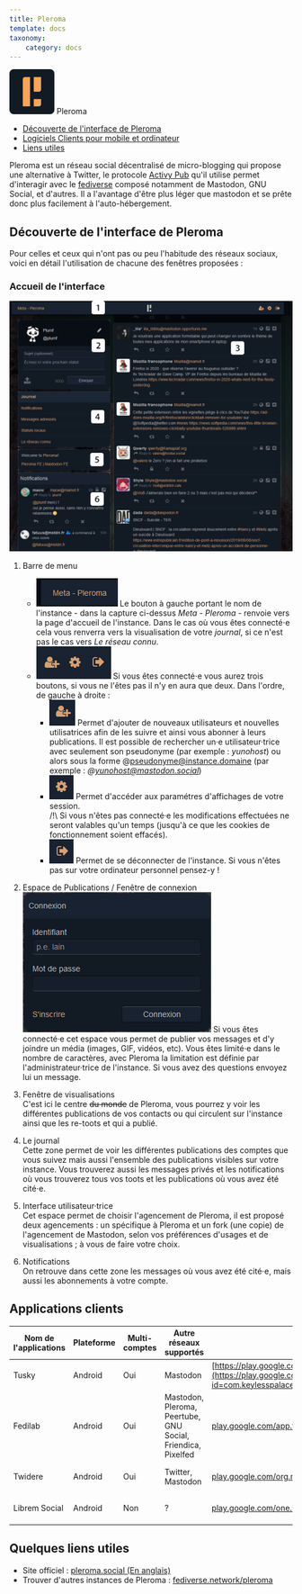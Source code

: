 ```yaml
---
title: Pleroma
template: docs
taxonomy:
    category: docs
---
```


<img src="/images/pleroma_logo.png" alt="logo de Pleroma"> Pleroma

 - [Découverte de l'interface de Pleroma](#d%C3%A9couverte-de-linterface-de-pleroma)
 - [Logiciels Clients pour mobile et ordinateur](#applications-clients)
 - [Liens utiles](#quelques-liens-utiles)

Pleroma est un réseau social décentralisé de micro-blogging qui propose une alternative à Twitter, le protocole [Activy Pub](https://en.wikipedia.org/wiki/ActivityPub) qu'il utilise permet d'interagir avec le [fediverse](https://fediverse.party/en/fediverse) composé notamment de Mastodon, GNU Social, et d'autres. Il a l'avantage d'être plus léger que mastodon et se prête donc plus facilement à l'auto-hébergement.

## Découverte de l'interface de Pleroma

Pour celles et ceux qui n'ont pas ou peu l'habitude des réseaux sociaux, voici en détail l'utilisation de chacune des fenêtres proposées :

### Accueil de l'interface

<img src="/images/capture_globale.png" alt="Capture écran accueil de Pleroma">

1. Barre de menu  
   + <img src="/images/capture_menu_gauche.png" alt="Capture du bouton à gauche de la barre de menu"> Le bouton à gauche portant le nom de l'instance - dans la capture ci-dessus *Meta - Pleroma* - renvoie vers la page d'accueil de l'instance. Dans le cas où vous êtes connecté⋅e cela vous renverra vers la visualisation de votre *journal*, si ce n'est pas le cas vers *Le réseau connu*.
   + <img src="/images/capture_menu_droite.png" alt="Capture des boutons à droite de la barre de menu"> Si vous êtes connecté⋅e vous aurez trois boutons, si vous ne l'êtes pas il n'y en aura que deux. Dans l'ordre, de gauche à droite : 
      + <img src="/images/capture_menu_droite_chercher_utilisateur.png" alt="Capture bouton chercher un⋅e utilisateur⋅trice"> Permet d'ajouter de nouveaux utilisateurs et nouvelles utilisatrices afin de les suivre et ainsi vous abonner à leurs publications. Il est possible de rechercher un·e utilisateur·trice avec seulement son pseudonyme (par exemple : *yunohost*) ou alors sous la forme @pseudonyme@instance.domaine (par exemple : *@yunohost@mastodon.social*) 
      + <img src="/images/capture_menu_droite_preferences.png" alt="Capture bouton préférences"> Permet d'accéder aux paramétres d'affichages de votre session.  
      /!\ Si vous n'êtes pas connecté·e les modifications effectuées ne seront valables qu'un temps (jusqu'à ce que les cookies de fonctionnement soient effacés).
      + <img src="/images/capture_menu_droite_deconnexion.png" alt="Capture Déconnexion"> Permet de se déconnecter de l'instance. Si vous n'êtes pas sur votre ordinateur personnel pensez-y !

2. Espace de Publications / Fenêtre de connexion    
<img src="/images/capture_espace_connexion.png" alt="Fenêtre de connexion à la place de la zone de publications"> Si vous êtes connecté·e cet espace vous permet de publier vos messages et d'y joindre un média (images, GIF, vidéos, etc). Vous êtes limité⋅e dans le nombre de caractères, avec Pleroma la limitation est définie par l'administrateur·trice de l'instance. Si vous avez des questions envoyez lui un message.

3. Fenêtre de visualisations  
C'est ici le centre ~~du monde~~ de Pleroma, vous pourrez y voir les différentes publications de vos contacts ou qui circulent sur l'instance ainsi que les re-toots et qui a publié. 

4. Le journal  
Cette zone permet de voir les différentes publications des comptes que vous suivez mais aussi l'ensemble des publications visibles sur votre instance. Vous trouverez aussi les messages privés et les notifications où vous trouverez tous vos toots et les publications où vous avez été cité⋅e.

5. Interface utilisateur·trice  
Cet espace permet de choisir l'agencement de Pleroma, il est proposé deux agencements : un spécifique à Pleroma et un fork (une copie) de l'agencement de Mastodon, selon vos préférences d'usages et de visualisations ; à vous de faire votre choix.

6. Notifications  
On retrouve dans cette zone les messages où vous avez été cité⋅e, mais aussi les abonnements à votre compte.

## Applications clients

| Nom de l'applications | Plateforme | Multi-comptes | Autre réseaux supportés | Play Store | F-Droid | Apple Store |
|---|---|---|---|---|---|---|
| Tusky | Android | Oui | Mastodon | [https://play.google.com/id=com.keylesspalace.tusky](https://play.google.com/store/apps/details?id=com.keylesspalace.tusky) | [f-droid.org/com.keylesspalace.tusky](https://f-droid.org/fr/packages/com.keylesspalace.tusky/) |  
| Fedilab | Android | Oui | Mastodon, Pleroma, Peertube, GNU Social, Friendica, Pixelfed | [play.google.com/app.fedilab.android](https://play.google.com/store/apps/details?id=app.fedilab.android&hl=fr) | [f-droid.org//fr.gouv.etalab.mastodon](https:/f-droid.org/fr/packages/fr.gouv.etalab.mastodon/)
| Twidere | Android | Oui | Twitter, Mastodon | [play.google.com/org.mariotaku.twidere](https://play.google.com/store/apps/details?id=org.mariotaku.twidere) | [https://f-droid.org/org.mariotaku.twidere](https://f-droid.org/fr/packages/org.mariotaku.twidere/) | 
| Librem Social | Android | Non | ? | [play.google.com/one.librem.social](https://play.google.com/store/apps/details?id=one.librem.social&hl=fr) | [https://f-droid.org/one.librem.social](https://f-droid.org/fr/packages/one.librem.social) | |

## Quelques liens utiles

+ Site officiel : [pleroma.social (En anglais)](https://pleroma.social)
+ Trouver d'autres instances de Pleroma : [fediverse.network/pleroma](https://fediverse.network/pleroma)
